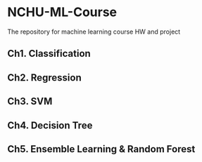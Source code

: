 # NCHU-ML-Course

The repository for machine learning course HW and project

## Ch1. Classification

## Ch2. Regression

## Ch3. SVM

## Ch4. Decision Tree

## Ch5. Ensemble Learning & Random Forest
